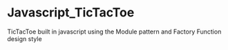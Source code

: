 # Javascript_TicTacToe

TicTacToe built in javascript using the Module pattern and Factory Function design style
